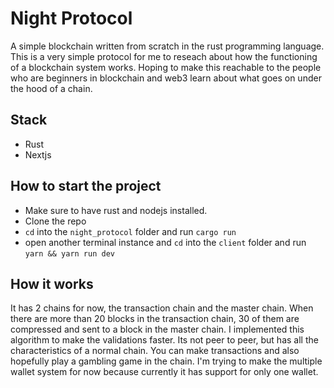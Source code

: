 # Night Protocol
A simple blockchain written from scratch in the rust programming language. This is a very simple protocol for me to reseach about how the functioning of a blockchain system works. Hoping to make this reachable to the people who are beginners in blockchain and web3 learn about what goes on under the hood of a chain.

## Stack
- Rust
- Nextjs

## How to start the project
- Make sure to have rust and nodejs installed.
- Clone the repo
- `cd` into the `night_protocol` folder and run `cargo run`
- open another terminal instance and  `cd` into the `client` folder and run `yarn && yarn run dev`

## How it works

It has 2 chains for now, the transaction chain and the master chain. When there are more than 20 blocks in the transaction chain, 30 of them are compressed and sent to a block in the master chain. I implemented this algorithm to make the validations faster. Its not peer to peer, but has all the characteristics of a normal chain. You can make transactions and also hopefully play a gambling game in the chain. I'm trying to make the multiple wallet system for now because currently it has support for only one wallet.
